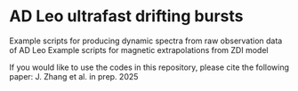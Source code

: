 # AD Leo ultrafast drifting bursts

Example scripts for producing dynamic spectra from raw observation data of AD Leo
Example scripts for magnetic extrapolations from ZDI model


If you would like to use the codes in this repository, please cite the following paper:
J. Zhang et al. in prep. 2025
